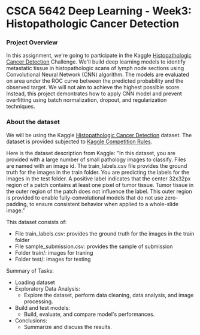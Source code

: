 # CSCA 5642 Deep Learning - Week3: Histopathologic Cancer Detection

### Project Overview

In this assignment, we're going to participate in the Kaggle [Histopathologic Cancer Detection](https://www.kaggle.com/c/histopathologic-cancer-detection) Challenge. We'll build deep learning models to identify metastatic tissue in histopathologic scans of lymph node sections using Convolutional Neural Network (CNN) algorithm. The models are evaluated on area under the ROC curve between the predicted probability and the observed target. We will not aim to achieve the highest possible score. Instead, this project demontrates how to apply CNN model and prevent overfitting using batch normalization, dropout, and regularization techniques.

### About the dataset

We will be using the Kaggle [Histopathologic Cancer Detection](https://www.kaggle.com/c/histopathologic-cancer-detection) dataset. The dataset is provided subjected to [Kaggle Competition Rules](https://www.kaggle.com/competitions/histopathologic-cancer-detection/rules#7-competition-data).

Here is the dataset description from Kaggle: "In this dataset, you are provided with a large number of small pathology images to classify. Files are named with an image id. The train_labels.csv file provides the ground truth for the images in the train folder. You are predicting the labels for the images in the test folder. A positive label indicates that the center 32x32px region of a patch contains at least one pixel of tumor tissue. Tumor tissue in the outer region of the patch does not influence the label. This outer region is provided to enable fully-convolutional models that do not use zero-padding, to ensure consistent behavior when applied to a whole-slide image."

This dataset consists of:

- File train_labels.csv: provides the ground truth for the images in the train folder
- File sample_submission.csv: provides the sample of submission
- Folder train/: images for traning
- Folder test/:  images for testing

Summary of Tasks:
- Loading dataset
- Exploratory Data Analysis: 
    - Explore the dataset, perform data cleaning, data analysis, and image processing.
- Build and test models: 
    - Build, evaluate, and compare model's performances. 
- Conclusions: 
    - Summarize and discuss the results.
